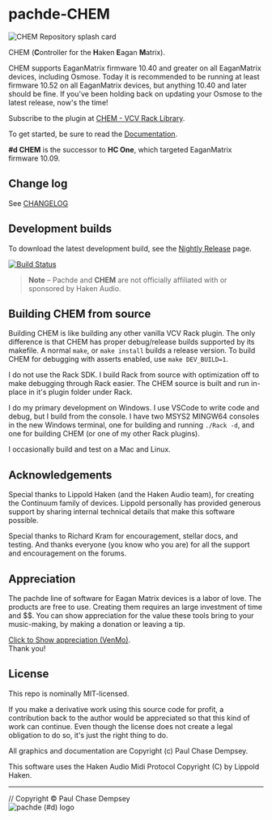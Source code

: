 # pachde-CHEM

![CHEM Repository splash card](doc/image/repo-card.png)

CHEM (**C**ontroller for the **H**aken **E**agan **M**atrix).

CHEM supports EaganMatrix firmware 10.40 and greater on all EaganMatrix devices, including Osmose.
Today it is recommended to be running at least firmware 10.52 on all EaganMatrix devices, but anything 10.40 and later should be fine.
If you've been holding back on updating your Osmose to the latest release, now's the time!

Subscribe to the plugin at [CHEM - VCV Rack Library](https://library.vcvrack.com/pachde-CHEM).

To get started, be sure to read the [Documentation](./doc/index.md#pachde-chem).

**#d CHEM** is the successor to **HC One**, which targeted EaganMatrix firmware 10.09.

## Change log

See [CHANGELOG](./CHANGELOG.md#chem-change-log)

## Development builds

To download the latest development build, see the [Nightly Release](https://github.com/Paul-Dempsey/pachde-CHEM/releases/tag/Nightly) page.

[![Build Status](https://github.com/Paul-Dempsey/pachde-CHEM/actions/workflows/build-plugin.yml/badge.svg)](https://github.com/Paul-Dempsey/pachde--CHEM/actions/workflows/build-plugin.yml)

> **Note** –
> Pachde and **CHEM** are not officially affiliated with or sponsored by Haken Audio.

## Building CHEM from source

Building CHEM is like building any other vanilla VCV Rack plugin.
The only difference is that CHEM has proper debug/release builds supported by its makefile.
A normal `make`, or `make install` builds a release version.
To build CHEM for debugging with asserts enabled, use `make DEV_BUILD=1`.

I do not use the Rack SDK.
I build Rack from source with optimization off to make debugging through Rack easier.
The CHEM source is built and run in-place in it's plugin folder under Rack.

I do my primary development on Windows.
I use VSCode to write code and debug, but I build from the console.
I have two MSYS2 MINGW64 consoles in the new Windows terminal, one for building and running `./Rack -d`, and one for building CHEM (or one of my other Rack plugins).

I occasionally build and test on a Mac and Linux.

## Acknowledgements

Special thanks to Lippold Haken (and the Haken Audio team), for creating the Continuum family of devices.
Lippold personally has provided generous support by sharing internal technical details that make this software possible.

Special thanks to Richard Kram for encouragement, stellar docs, and testing.
And thanks everyone (you know who you are) for all the support and encouragement on the forums.

## Appreciation

The pachde line of software for Eagan Matrix devices is a labor of love. The products are free to use.
Creating them requires an large investment of time and $$.
You can show appreciation for the value these tools bring to your music-making, by making a donation or leaving a tip.

[Click to Show appreciation (VenMo)](https://venmo.com/u/pcdempsey). \
Thank you!

## License

This repo is nominally MIT-licensed.

If you make a derivative work using this source code for profit, a contribution back to the author would be appreciated so that this kind of work can continue.
Even though the license does not create a legal obligation to do so, it's just the right thing to do.

All graphics and documentation are Copyright (c) Paul Chase Dempsey.

This software uses the Haken Audio Midi Protocol Copyright (C) by Lippold Haken.

---

// Copyright © Paul Chase Dempsey\
![pachde (#d) logo](./doc/image/Logo.svg)
